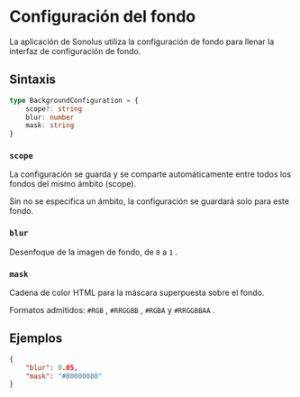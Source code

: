 # Configuración del fondo

La aplicación de Sonolus utiliza la configuración de fondo para llenar la interfaz de configuración de fondo.

## Sintaxis

```ts
type BackgroundConfiguration = {
    scope?: string
    blur: number
    mask: string
}
```

### `scope`

La configuración se guarda y se comparte automáticamente entre todos los fondos del mismo ámbito (scope).

Sin no se especifica un ámbito, la configuración se guardará solo para este fondo.

### `blur`

Desenfoque de la imagen de fondo, de `0` a `1` .

### `mask`

Cadena de color HTML para la máscara superpuesta sobre el fondo.

Formatos admitidos: `#RGB` , `#RRGGBB` , `#RGBA` y `#RRGGBBAA` .

## Ejemplos

```json
{
    "blur": 0.05,
    "mask": "#00000080"
}
```
